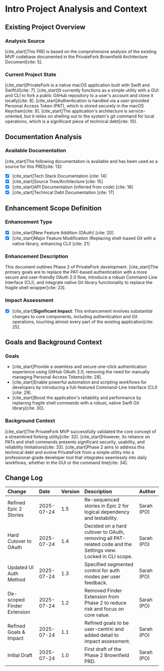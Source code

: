 # Intro Project Analysis and Context

## Existing Project Overview

### Analysis Source

[cite_start]This PRD is based on the comprehensive analysis of the existing MVP codebase documented in the PrivateFork Brownfield Architecture Document[cite: 5].

### Current Project State

[cite_start]PrivateFork is a native macOS application built with Swift and SwiftUI[cite: 7]. [cite_start]It currently functions as a simple utility with a GUI and CLI to fork a public GitHub repository to a user's account and clone it locally[cite: 8]. [cite_start]Authentication is handled via a user-provided Personal Access Token (PAT), which is stored securely in the macOS Keychain[cite: 9]. [cite_start]The application's architecture is service-oriented, but it relies on shelling out to the system's git command for local operations, which is a significant piece of technical debt[cite: 10].

## Documentation Analysis

### Available Documentation

[cite_start]The following documentation is available and has been used as a source for this PRD[cite: 13]:
- [x] [cite_start]Tech Stack Documentation [cite: 14]
- [x] [cite_start]Source Tree/Architecture [cite: 15]
- [x] [cite_start]API Documentation (inferred from code) [cite: 16]
- [x] [cite_start]Technical Debt Documentation [cite: 17]

## Enhancement Scope Definition

### Enhancement Type

- [x] [cite_start]New Feature Addition (OAuth) [cite: 20]
- [x] [cite_start]Major Feature Modification (Replacing shell-based Git with a native library, enhancing CLI) [cite: 21]

### Enhancement Description

This document outlines Phase 2 of PrivateFork development. [cite_start]The primary goals are to replace the PAT-based authentication with a more secure and user-friendly OAuth 2.0 flow, introduce a robust Command-Line Interface (CLI), and integrate native Git library functionality to replace the fragile shell wrapper[cite: 23].

### Impact Assessment

- [x] [cite_start]**Significant Impact**: This enhancement involves substantial changes to core components, including authentication and Git operations, touching almost every part of the existing application[cite: 25].

## Goals and Background Context

### Goals

- [cite_start]Provide a seamless and secure one-click authentication experience using GitHub OAuth 2.0, removing the need for manually managing Personal Access Tokens[cite: 28].
- [cite_start]Enable powerful automation and scripting workflows for developers by introducing a full-featured Command-Line Interface (CLI)[cite: 29].
- [cite_start]Boost the application's reliability and performance by replacing fragile shell commands with a robust, native Swift Git library[cite: 30].

### Background Context

[cite_start]The PrivateFork MVP successfully validated the core concept of a streamlined forking utility[cite: 32]. [cite_start]However, its reliance on PATs and shell commands presents significant security, usability, and reliability limitations[cite: 33]. [cite_start]Phase 2 aims to address this technical debt and evolve PrivateFork from a simple utility into a professional-grade developer tool that integrates seamlessly into daily workflows, whether in the GUI or the command line[cite: 34].

## Change Log

| Change | Date | Version | Description | Author |
| :--- | :--- | :--- | :--- | :--- |
| Refined Epic 2 Stories | 2025-07-24 | 1.5 | Re-sequenced stories in Epic 2 for logical dependency and testability. | Sarah (PO) |
| Hard Cutover to OAuth | 2025-07-24 | 1.4 | Decided on a hard cutover to OAuth, removing all PAT-related code and the Settings view. Locked in CLI scope. | Sarah (PO) |
| Updated UI Auth Method | 2025-07-24 | 1.3 | Specified segmented control for auth modes per user feedback. | Sarah (PO) |
| De-scoped Finder Extension | 2025-07-24 | 1.2 | Removed Finder Extension from Phase 2 to reduce risk and focus on core value. | Sarah (PO) |
| Refined Goals & Impact | 2025-07-24 | 1.1 | Refined goals to be user-centric and added detail to impact assessment. | Sarah (PO) |
| Initial Draft | 2025-07-24 | 1.0 | First draft of the Phase 2 Brownfield PRD. | Sarah (PO) |
